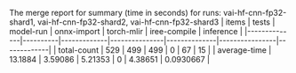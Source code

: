 The merge report for summary (time in seconds) for runs: vai-hf-cnn-fp32-shard1, vai-hf-cnn-fp32-shard2, vai-hf-cnn-fp32-shard3
| items        |    tests |   model-run |   onnx-import |   torch-mlir |   iree-compile |   inference |
|--------------|----------|-------------|---------------|--------------|----------------|-------------|
| total-count  | 529      |   499       |     499       |            0 |       67       |  15         |
| average-time |  13.1884 |     3.59086 |       5.21353 |            0 |        4.38651 |   0.0930667 |
